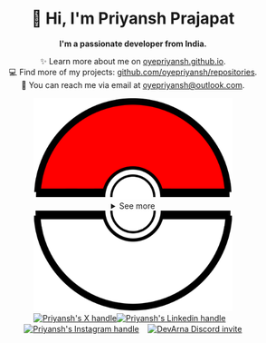 <div align="center">
  <h1>👋 Hi, I'm Priyansh Prajapat</h1>
  <b>I'm a passionate developer from India.</b>
</div>

<div align="center">
   
  ✨ Learn more about me on [oyepriyansh.github.io](https://oyepriyansh.github.io). <br>
  💻 Find more of my projects: [github.com/oyepriyansh/repositories](https://github.com/oyepriyansh?tab=repositories). <br>
  💌 You can reach me via email at [oyepriyansh@outlook.com](mailto:oyepriyansh@outlook.com).
</div>

<div align="center">
  <a href="#"><img src="assets/pokeball-top.png" width="350px"></a>
  <details>
    <summary>See more</summary>
    <a href="#"><img src="assets/bitmoji.png" width="150"></a> <br>
    <a href="#"><img src="assets/typing.svg"></a>
    <details>
      <summary>About me</summary>
      <div align="left">

```js
/**
 * Represents me.
 * @constructor
 * @param {string} languages - Hindi, Gujrati, English.
 * @param {string} hobbies - Anime, Music, Gaming.
 * @param {string} interests - AI, Open Source, Javascript, Python.
 * @param {Date} birthday - 28th of May.
 */
```
  </div>
</details>

<details>
  <summary>Status</summary>
  <div>
    <a href="#"><img src="github_stats.svg" width="340px"></a><br>
    <a href="https://discord.com/users/838764339942785051" target="_blank">
      <img src="https://lanyard-profile-readme.vercel.app/api/838764339942785051" width="340px">
    </a> <br>
    <a href="https://open.spotify.com/user/31avju6qooefrvmgopx3xm62m624" target="_blank">
      <img src="https://spotifyoyepriyansh.vercel.app/api?theme=dark&spin=true&scan=false&rainbow=false" width="340px">
    </a>
  </div>
</details>

<details>
  <summary>Recent Activity</summary>

<!--RECENT_ACTIVITY:start-->
![fork_repo](https://oyepriyansh.pages.dev/i/octicons/ForkedRepository.svg) [oyepriyansh/github-readme-stats](https://github.com/oyepriyansh/github-readme-stats) **|** [anuraghazra/github-readme-stats](https://github.com/anuraghazra/github-readme-stats)<br>
![fork_repo](https://oyepriyansh.pages.dev/i/octicons/ForkedRepository.svg) [oyepriyansh/github-readme-streak-stats](https://github.com/oyepriyansh/github-readme-streak-stats) **|** [DenverCoder1/github-readme-streak-stats](https://github.com/DenverCoder1/github-readme-streak-stats)<br>
![new_star](https://oyepriyansh.pages.dev/i/octicons/StarredRepositoryYellow.svg) [Readme-Workflows/recent-activity](https://github.com/Readme-Workflows/recent-activity)<br>
![new_star](https://oyepriyansh.pages.dev/i/octicons/StarredRepositoryYellow.svg) [cpea2506/one_monokai.nvim](https://github.com/cpea2506/one_monokai.nvim)<br>
![comments](https://oyepriyansh.pages.dev/i/octicons/Comment.svg) [#223](https://github.com/oyepriyansh/DevProfiles/pull/223#issuecomment-1906066167) **|** [oyepriyansh/DevProfiles](https://github.com/oyepriyansh/DevProfiles)<br>
![pr_merged](https://oyepriyansh.pages.dev/i/octicons/PullRequestMerged.svg) [#226](https://github.com/oyepriyansh/DevProfiles/pull/226) **|** [oyepriyansh/DevProfiles](https://github.com/oyepriyansh/DevProfiles)<br>
![changes_approved](https://oyepriyansh.pages.dev/i/octicons/ApprovedChanges.svg) [#226](https://github.com/oyepriyansh/DevProfiles/pull/226#pullrequestreview-1838513592) **|** [oyepriyansh/DevProfiles](https://github.com/oyepriyansh/DevProfiles)<br>
![comments](https://oyepriyansh.pages.dev/i/octicons/Comment.svg) [#223](https://github.com/oyepriyansh/DevProfiles/pull/223#issuecomment-1903010853) **|** [oyepriyansh/DevProfiles](https://github.com/oyepriyansh/DevProfiles)<br>
![pr_merged](https://oyepriyansh.pages.dev/i/octicons/PullRequestMerged.svg) [#224](https://github.com/oyepriyansh/DevProfiles/pull/224) **|** [oyepriyansh/DevProfiles](https://github.com/oyepriyansh/DevProfiles)<br>
![changes_approved](https://oyepriyansh.pages.dev/i/octicons/ApprovedChanges.svg) [#224](https://github.com/oyepriyansh/DevProfiles/pull/224#pullrequestreview-1834679793) **|** [oyepriyansh/DevProfiles](https://github.com/oyepriyansh/DevProfiles)<br>
<!--RECENT_ACTIVITY:end-->

</details>

</details>
  <a href="#"><img src="assets/pokeball-bottom.png" width="350px"></a>
</div>
<div align="center">
  <a href="https://twitter.com/oyepriyansh" target="blank"><img align="center" src="https://oyepriyansh.pages.dev/assets/github/readme/twitter.svg" alt="Priyansh's X handle" title="X" width="70"/></a><a href="https://linkedin.com/in/oyepriyansh" target="blank"><img align="center" src="https://oyepriyansh.pages.dev/assets/github/readme/linkedin.svg" alt="Priyansh's Linkedin handle" title="Linkedin" width="30"/></a> &nbsp;&nbsp;
  <a href="https://instagram.com/oyepriyansh" target="blank"><img align="center" src="https://oyepriyansh.pages.dev/assets/github/readme/instagram.svg" alt="Priyansh's Instagram handle" title="Instagram" width="30"/></a> &nbsp;&nbsp;
  <a href="https://discord.com/invite/2aAdfJHSWR" target="blank"><img align="center" src="https://oyepriyansh.pages.dev/assets/github/readme/discord.svg" alt="DevArna Discord invite" title="Discord" width="30"/></a>
</div>

